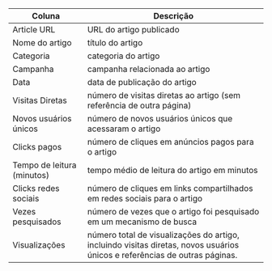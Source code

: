 | Coluna | Descrição |
| ------ | --------- |
| Article URL | URL do artigo publicado |
| Nome do artigo | título do artigo |
| Categoria | categoria do artigo |
| Campanha | campanha relacionada ao artigo |
| Data | data de publicação do artigo |
| Visitas Diretas | número de visitas diretas ao artigo (sem referência de outra página) |
| Novos usuários únicos | número de novos usuários únicos que acessaram o artigo |
| Clicks pagos | número de cliques em anúncios pagos para o artigo |
| Tempo de leitura (minutos) | tempo médio de leitura do artigo em minutos |
| Clicks redes sociais | número de cliques em links compartilhados em redes sociais para o artigo |
| Vezes pesquisados | número de vezes que o artigo foi pesquisado em um mecanismo de busca |
| Visualizações | número total de visualizações do artigo, incluindo visitas diretas, novos usuários únicos e referências de outras páginas. |
